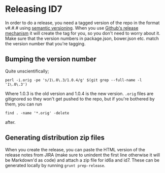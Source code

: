 # Releasing ID7

In order to do a release, you need a tagged version of the repo in the format v#.#.# using [semantic versioning](http://semver.org/).
When you use [Github's release mechanism](https://github.com/UniversityofWarwick/id7/releases) it will create the tag
for you, so you don't need to worry about it. Make sure that the version numbers in package.json, bower.json etc. match
the version number that you're tagging.

## Bumping the version number

Quite unscientifically;

    perl -i.orig -pe 's/1\.0\.3/1.0.4/g' $(git grep --full-name -l '1\.0\.3')
    
Where 1.0.3 is the old version and 1.0.4 is the new version. `.orig` files are gitignored so they won't get pushed to the repo,
but if you're bothered by them, you can run

    find . -name '*.orig' -delete
    
after.

## Generating distribution zip files

When you create the release, you can paste the HTML version of the release notes from JIRA (make sure to unindent the
first line otherwise it will be Markdown'd as code) and attach a zip file for id6a and id7. These can be generated locally
by running `grunt prep-release`.
